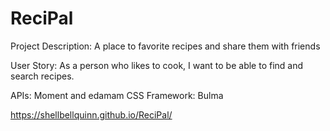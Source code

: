 # ReciPal

Project Description: A place to favorite recipes and share them with friends

User Story: As a person who likes to cook, I want to be able to find and search recipes.

APIs: Moment and edamam
CSS Framework: Bulma

https://shellbellquinn.github.io/ReciPal/

